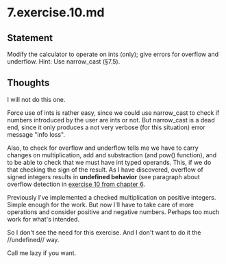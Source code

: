 # 7.exercise.10.md

## Statement

Modify the calculator to operate on ints (only); give errors for overflow and
underflow. Hint: Use narrow_cast (§7.5).

## Thoughts

I will not do this one.

Force use of ints is rather easy, since we could use narrow_cast to check if
numbers introduced by the user are ints or not. But narrow_cast is a dead end,
since it only produces a not very verbose (for this situation) error message
"info loss".

Also, to check for overflow and underflow tells me we have to carry changes on
multiplication, add and substraction (and pow() function), and to be able to
check that we must have int typed operands.
This, if we do that checking the sign of the result. As I have discovered,
overflow of signed integers results in __undefined behavior__ (see paragraph
about overflow detection in [exercise 10 from chapter
6](https://gitlab.com/0p3r4t4/PPPUCPP2nd/blob/master/ch06/6.exercise.10.md).

Previously I've implemented a checked multiplication on positive integers.
Simple enough for the work. But now I'll have to take care of more operations
and consider positive and negative numbers. Perhaps too much work for what's
intended.

So I don't see the need for this exercise. And I don't want to do it the
//undefined// way.

Call me lazy if you want.
